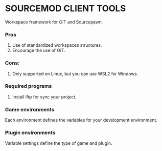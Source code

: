 # SOURCEMOD CLIENT TOOLS

Workspace framework for GIT and Sourcepawn.

### Pros

1. Use of standardized workspaces structures.
2. Encourage the use of GIT.


### Cons:

1. Only supported on Linux, but you can use WSL2 for Windows.

### Required programs

1. Install lftp for sync your project.

### Game environments

Each environment defines the variables for your development environment.

### Plugin environments

Variable settings define the type of game and plugin.
